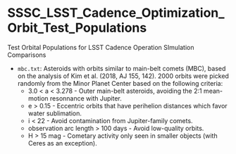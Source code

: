 # SSSC_LSST_Cadence_Optimization_Orbit_Test_Populations
Test Orbital Populations for LSST Cadence Operation SImulation Comparisons 

* `mbc.txt`: Asteroids with orbits similar to main-belt comets (MBC), based on the analysis of Kim et al. (2018, AJ 155, 142).  2000 orbits were picked randomly from the Minor Planet Center based on the following criteria:
  * 3.0 < a < 3.278 - Outer main-belt asteroids, avoiding the 2:1 mean-motion resonnance with Jupiter.
  * e > 0.15 - Eccentric orbits that have perihelion distances which favor water sublimation.
  * i < 22 - Avoid contamination from Jupiter-family comets.
  * observation arc length > 100 days - Avoid low-quality orbits.
  * H > 15 mag - Cometary activity only seen in smaller objects (with Ceres as an exception).
